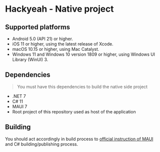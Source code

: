 # Hackyeah - Native project

## Supported platforms

-   Android 5.0 (API 21) or higher.
-   iOS 11 or higher, using the latest release of Xcode.
-   macOS 10.15 or higher, using Mac Catalyst.
-   Windows 11 and Windows 10 version 1809 or higher, using Windows UI Library (WinUI) 3.

## Dependencies

> You must have this dependencies to build the native side project

-   .NET 7
-   C# 11
-   MAUI 7
-   Root project of this repository used as host of the application

## Building

You should act accordingly in build process to [official instruction of MAUI](https://learn.microsoft.com/en-us/dotnet/maui/deployment/?view=net-maui-7.0) and C# building/publishing process.
